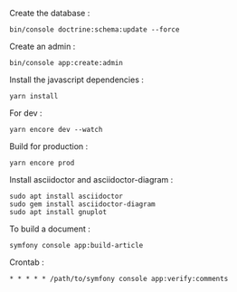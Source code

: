 Create the database :
    
    bin/console doctrine:schema:update --force
Create an admin :

    bin/console app:create:admin

Install the javascript dependencies :

    yarn install
    
For dev :

    yarn encore dev --watch

Build for production :

    yarn encore prod

Install asciidoctor and asciidoctor-diagram :

    sudo apt install asciidoctor
    sudo gem install asciidoctor-diagram
    sudo apt install gnuplot

To build a document :

    symfony console app:build-article

Crontab :
    
    * * * * * /path/to/symfony console app:verify:comments
